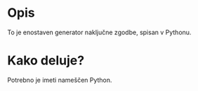 # Opis
To je enostaven generator naključne zgodbe, spisan v Pythonu.

# Kako deluje?
Potrebno je imeti nameščen Python.
